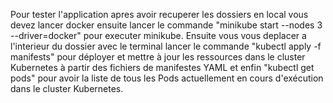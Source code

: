 Pour tester l'application apres avoir recuperer les dossiers en local vous devez lancer docker ensuite lancer le commande "minikube start --nodes 3 --driver=docker" pour executer minikube.
Ensuite vous vous deplacer a l'interieur du dossier avec le terminal lancer le commande "kubectl apply -f manifests" pour  déployer et mettre à jour les ressources dans le cluster Kubernetes à partir des fichiers de manifestes YAML
et enfin "kubectl get pods" pour avoir la  liste de tous les Pods actuellement en cours d'exécution dans le cluster Kubernetes.

